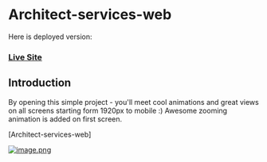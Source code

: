 # Architect-services-web

Here is deployed version:
### [Live Site](https://architect-services-web.netlify.app/)

## Introduction

By opening this simple project - you'll meet cool animations and great views on all screens starting form 1920px to mobile :)
Awesome zooming animation is added on first screen. 

[Architect-services-web]

[![image.png](https://i.postimg.cc/2jvqsyg2/image.png)](https://postimg.cc/Z0bK3bbd)
